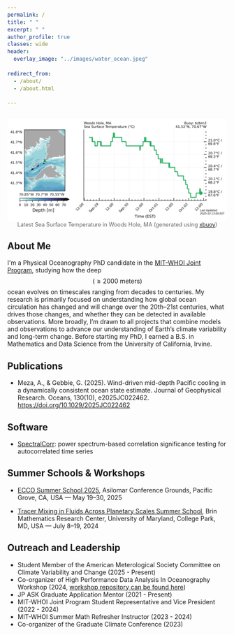```yaml
---
permalink: /
title: " "
excerpt: " "
author_profile: true
classes: wide
header:
  overlay_image: "../images/water_ocean.jpeg"

redirect_from: 
  - /about/
  - /about.html

---
```


<figure style="text-align: center; margin: 2em auto;">
  <img
    src="/images/temperature_plot.png"
    alt="Latest Sea Surface Temperature in Woods Hole, MA (generated using xbuoy)"
    style="display: block; margin: 0 auto; max-width: 100%; border-radius: 8px;"
  />
  <figcaption style="font-size: 0.9em; color: #666;">
    Latest Sea Surface Temperature in Woods Hole, MA
    (generated using <a href="https://github.com/anthony-meza/xbuoy" target="_blank" rel="noopener">xbuoy</a>)
  </figcaption>
</figure>

## About Me
I'm a Physical Oceanography PhD candidate in the [MIT-WHOI Joint Program](https://mit.whoi.edu/), studying how the deep  $$(\geq 2000 \textrm{ meters})$$ ocean evolves on timescales ranging from decades to centuries. My research is primarily focused on understanding how global ocean circulation has changed and will change over the 20th–21st centuries, what drives those changes, and whether they can be detected in available observations. 
More broadly, I’m drawn to all projects that combine models and observations to advance our understanding of Earth’s climate variability and long-term change.
Before starting my PhD, I earned a B.S. in Mathematics and Data Science from the University of California, Irvine. 

## Publications
- Meza, A., & Gebbie, G. (2025). Wind-driven mid-depth Pacific cooling in a dynamically consistent ocean state estimate. Journal of Geophysical Research. Oceans, 130(10), e2025JC022462. https://doi.org/10.1029/2025JC022462

## Software 
- [SpectralCorr](https://github.com/anthony-meza/SpectralCorr.git): power spectrum-based correlation significance testing for autocorrelated time series

## Summer Schools & Workshops
- [ECCO Summer School 2025](https://ecco-summer-school.github.io/ecco-2025/), Asilomar Conference Grounds, Pacific Grove, CA, USA — May 19–30, 2025

- [Tracer Mixing in Fluids Across Planetary Scales Summer School](https://brinmrc.umd.edu/sum24-tmfaps/), Brin Mathematics Research Center, University of Maryland, College Park, MD, USA — July 8–19, 2024

## Outreach and Leadership
  - Student Member of the American Meterological Society Committee on Climate Variability and Change (2025 - Present) 
  - Co-organizer of High Performance Data Analysis In Oceanography Workshop (2024, [workshop repository can be found here](https://github.com/anthony-meza/WHOI-PO-HPC)) 
  - JP ASK Graduate Application Mentor (2021 - Present)
  - MIT-WHOI Joint Program Student Representative and Vice President (2022 - 2024)
  - MIT-WHOI Summer Math Refresher Instructor (2023 - 2024)
  - Co-organizer of the Graduate Climate Conference (2023)

